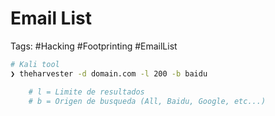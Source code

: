 # Email List 

Tags: #Hacking #Footprinting #EmailList

```bash 
# Kali tool 
❯ theharvester -d domain.com -l 200 -b baidu

	# l = Limite de resultados 
	# b = Origen de busqueda (All, Baidu, Google, etc...)
```
